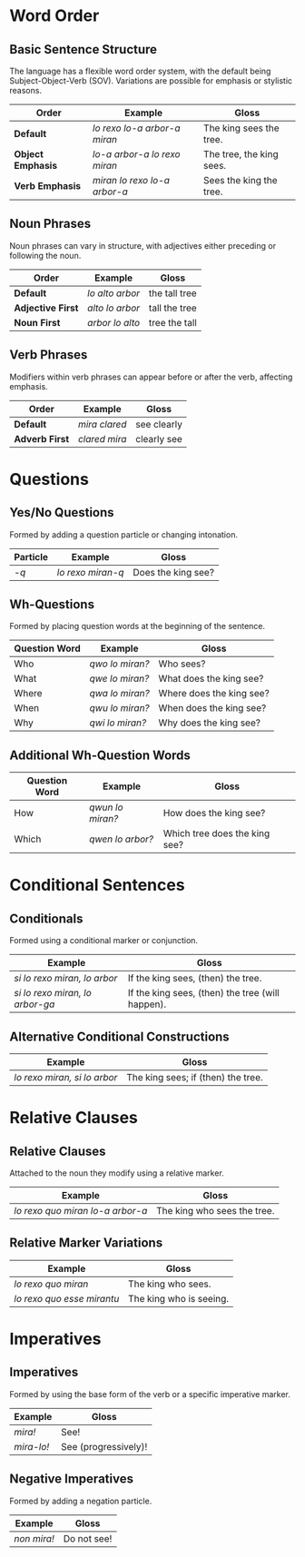 # Word Order

## Basic Sentence Structure

The language has a flexible word order system, with the default being Subject-Object-Verb (SOV). Variations are possible for emphasis or stylistic reasons.

|**Order**|**Example**|**Gloss**|
|---|---|---|
|**Default**|_lo rexo lo-a arbor-a miran_|The king sees the tree.|
|**Object Emphasis**|_lo-a arbor-a lo rexo miran_|The tree, the king sees.|
|**Verb Emphasis**|_miran lo rexo lo-a arbor-a_|Sees the king the tree.|

## Noun Phrases

Noun phrases can vary in structure, with adjectives either preceding or following the noun.

|**Order**|**Example**|**Gloss**|
|---|---|---|
|**Default**|_lo alto arbor_|the tall tree|
|**Adjective First**|_alto lo arbor_|tall the tree|
|**Noun First**|_arbor lo alto_|tree the tall|

## Verb Phrases

Modifiers within verb phrases can appear before or after the verb, affecting emphasis.

|**Order**|**Example**|**Gloss**|
|---|---|---|
|**Default**|_mira clared_|see clearly|
|**Adverb First**|_clared mira_|clearly see|

# Questions

## Yes/No Questions

Formed by adding a question particle or changing intonation.

|**Particle**|**Example**|**Gloss**|
|---|---|---|
|_-q_|_lo rexo miran-q_|Does the king see?|

## Wh-Questions

Formed by placing question words at the beginning of the sentence.

|**Question Word**|**Example**|**Gloss**|
|---|---|---|
|Who|_qwo lo miran?_|Who sees?|
|What|_qwe lo miran?_|What does the king see?|
|Where|_qwa lo miran?_|Where does the king see?|
|When|_qwu lo miran?_|When does the king see?|
|Why|_qwi lo miran?_|Why does the king see?|

## Additional Wh-Question Words

|**Question Word**|**Example**|**Gloss**|
|---|---|---|
|How|_qwun lo miran?_|How does the king see?|
|Which|_qwen lo arbor?_|Which tree does the king see?|

# Conditional Sentences

## Conditionals

Formed using a conditional marker or conjunction.

|**Example**|**Gloss**|
|---|---|
|_si lo rexo miran, lo arbor_|If the king sees, (then) the tree.|
|_si lo rexo miran, lo arbor-ga_|If the king sees, (then) the tree (will happen).|

## Alternative Conditional Constructions

|**Example**|**Gloss**|
|---|---|
|_lo rexo miran, si lo arbor_|The king sees; if (then) the tree.|

# Relative Clauses

## Relative Clauses

Attached to the noun they modify using a relative marker.

|**Example**|**Gloss**|
|---|---|
|_lo rexo quo miran lo-a arbor-a_|The king who sees the tree.|

## Relative Marker Variations

|**Example**|**Gloss**|
|---|---|
|_lo rexo quo miran_|The king who sees.|
|_lo rexo quo esse mirantu_|The king who is seeing.|

# Imperatives

## Imperatives

Formed by using the base form of the verb or a specific imperative marker.

|**Example**|**Gloss**|
|---|---|
|_mira!_|See!|
|_mira-lo!_|See (progressively)!|

## Negative Imperatives

Formed by adding a negation particle.

|**Example**|**Gloss**|
|---|---|
|_non mira!_|Do not see!|